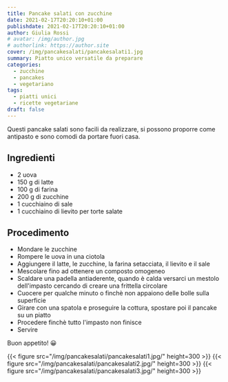 ```yaml
---
title: Pancake salati con zucchine
date: 2021-02-17T20:20:10+01:00
publishdate: 2021-02-17T20:20:10+01:00
author: Giulia Rossi
# avatar: /img/author.jpg
# authorlink: https://author.site
cover: /img/pancakesalati/pancakesalati1.jpg
summary: Piatto unico versatile da preparare
categories:
  - zucchine
  - pancakes
  - vegetariano
tags:
  - piatti unici
  - ricette vegetariane
draft: false
---
```


Questi pancake salati sono facili da realizzare, si possono proporre come antipasto e sono comodi da portare fuori casa.

## Ingredienti

* 2 uova
* 150 g di latte
* 100 g di farina
* 200 g di zucchine
* 1 cucchiaino di sale
* 1 cucchiaino di lievito per torte salate

## Procedimento

* Mondare le zucchine
* Rompere le uova in una ciotola
* Aggiungere il latte, le zucchine, la farina setacciata, il lievito e il sale
* Mescolare fino ad ottenere un composto omogeneo
* Scaldare una padella antiaderente, quando è calda versarci un mestolo dell'impasto cercando di creare una frittella circolare
* Cuocere per qualche minuto o finchè non appaiono delle bolle sulla superficie
* Girare con una spatola e proseguire la cottura, spostare poi il pancake su un piatto
* Procedere finchè tutto l'impasto non finisce
* Servire

Buon appetito! 😀

{{< figure src="/img/pancakesalati/pancakesalati1.jpg/" height=300  >}}
{{< figure src="/img/pancakesalati/pancakesalati2.jpg/" height=300  >}}
{{< figure src="/img/pancakesalati/pancakesalati3.jpg/" height=300  >}}

